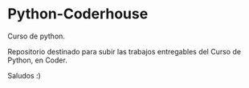 # Python-Coderhouse
Curso de python.


Repositorio destinado para subir las trabajos entregables del Curso de Python, en Coder.

Saludos :)
